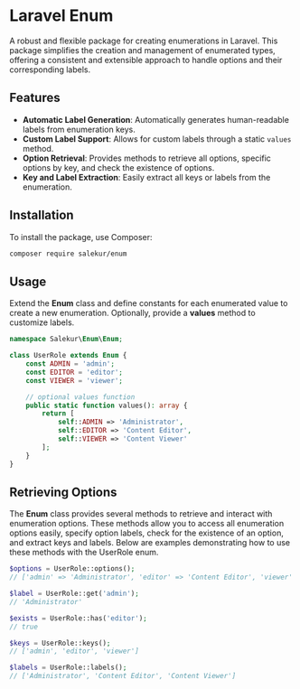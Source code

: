 # Laravel Enum

A robust and flexible package for creating enumerations in Laravel. This package simplifies the creation and management of enumerated types, offering a consistent and extensible approach to handle options and their corresponding labels.

## Features

- **Automatic Label Generation**: Automatically generates human-readable labels from enumeration keys.
- **Custom Label Support**: Allows for custom labels through a static `values` method.
- **Option Retrieval**: Provides methods to retrieve all options, specific options by key, and check the existence of options.
- **Key and Label Extraction**: Easily extract all keys or labels from the enumeration.

## Installation

To install the package, use Composer:

```sh
composer require salekur/enum
```

## Usage
Extend the **Enum** class and define constants for each enumerated value to create a new enumeration. Optionally, provide a **values** method to customize labels.

```php
namespace Salekur\Enum\Enum;

class UserRole extends Enum {
    const ADMIN = 'admin';
    const EDITOR = 'editor';
    const VIEWER = 'viewer';

    // optional values function
    public static function values(): array {
        return [
            self::ADMIN => 'Administrator',
            self::EDITOR => 'Content Editor',
            self::VIEWER => 'Content Viewer'
        ];
    }
}
```

## Retrieving Options
The **Enum** class provides several methods to retrieve and interact with enumeration options. These methods allow you to access all enumeration options easily, specify option labels, check for the existence of an option, and extract keys and labels. Below are examples demonstrating how to use these methods with the UserRole enum.

```php
$options = UserRole::options();
// ['admin' => 'Administrator', 'editor' => 'Content Editor', 'viewer' => 'Content Viewer']

$label = UserRole::get('admin');
// 'Administrator'

$exists = UserRole::has('editor');
// true

$keys = UserRole::keys();
// ['admin', 'editor', 'viewer']

$labels = UserRole::labels();
// ['Administrator', 'Content Editor', 'Content Viewer']
```
